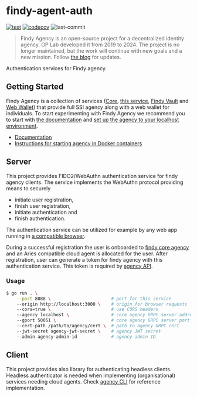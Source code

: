 # findy-agent-auth

[![test](https://github.com/findy-network/findy-agent-auth/actions/workflows/test.yml/badge.svg?branch=dev)](https://github.com/findy-network/findy-agent-auth/actions/workflows/test.yml)
[![codecov](https://codecov.io/gh/findy-network/findy-agent-auth/branch/dev/graph/badge.svg?token=KY0702XNS6)](https://codecov.io/gh/findy-network/findy-agent-auth)
![last-commit](https://img.shields.io/github/last-commit/findy-network/findy-agent-auth)

> Findy Agency is an open-source project for a decentralized identity agency.
> OP Lab developed it from 2019 to 2024. The project is no longer maintained,
> but the work will continue with new goals and a new mission.
> Follow [the blog](https://findy-network.github.io/blog/) for updates.

Authentication services for Findy agency.

## Getting Started

Findy Agency is a collection of services ([Core](https://github.com/findy-network/findy-agent),
[this service](https://github.com/findy-network/findy-agent-auth),
[Findy Vault](https://github.com/findy-network/findy-agent-vault) and
[Web Wallet](https://github.com/findy-network/findy-wallet-pwa)) that provide
full SSI agency along with a web wallet for individuals.
To start experimenting with Findy Agency we recommend you to start with
[the documentation](https://findy-network.github.io/) and
[set up the agency to your localhost environment](https://github.com/findy-network/findy-wallet-pwa/tree/dev/tools/env#agency-setup-for-local-development).

- [Documentation](https://findy-network.github.io/)
- [Instructions for starting agency in Docker containers](https://github.com/findy-network/findy-wallet-pwa/tree/dev/tools/env#agency-setup-for-local-development)

## Server

This project provides FIDO2/WebAuthn authentication service for findy agency clients. The service implements the WebAuthn protocol providing means to securely

- initiate user registration,
- finish user registration,
- initiate authentication and
- finish authentication.

The authentication service can be utilized for example by any web app running in [a compatible browser](https://caniuse.com/?search=webauthn).

During a successful registration the user is onboarded to [findy core agency](https://github.com/findy-network/findy-agent) and an Aries compatible cloud agent is allocated for the user. After registration, user can generate a token for findy agency with this authentication service. This token is required by [agency API](https://github.com/findy-network/findy-agent-api).

### Usage

```sh
$ go run . \
    --port 8088 \                       # port for this service
    --origin http://localhost:3000 \    # origin for browser requests
    --cors=true \                       # use CORS headers
    --agency localhost \                # core agency GRPC server address
    --gport 50051 \                     # core agency GRPC server port
    --cert-path /path/to/agency/cert \  # path to agency GRPC cert
    --jwt-secret agency-jwt-secret \    # agency JWT secret
    --admin agency-admin-id             # agency admin ID
```

## Client

This project provides also library for authenticating headless clients. Headless authenticator is needed when implementing (organisational) services needing cloud agents. Check [agency CLI](https://github.com/findy-network/findy-agent-cli) for reference implementation.

